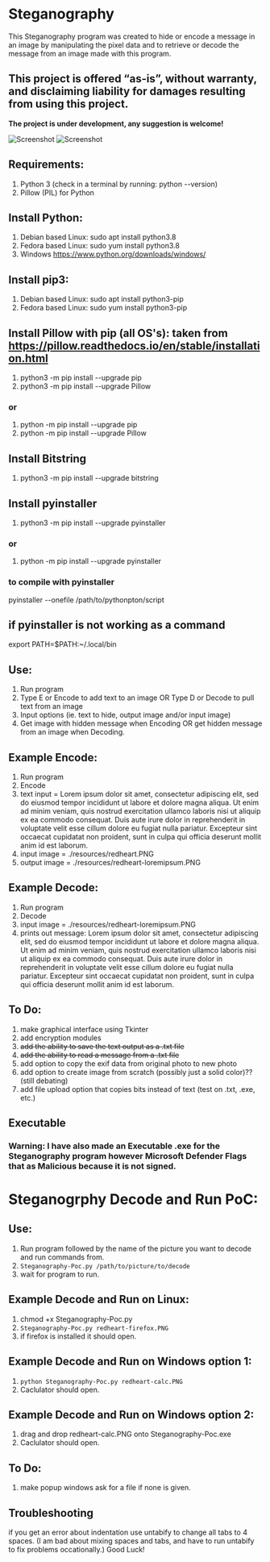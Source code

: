 # Steganography 

This Steganography program was created to hide or encode a message in an image by manipulating the pixel data and to retrieve or decode the message from an image made with this program. 

## This project is offered “as-is”, without warranty, and disclaiming liability for damages resulting from using this project.

**The project is under development, any suggestion is welcome!**

![Screenshot](https://img.shields.io/badge/Platform-Universal-brightgreen)
![Screenshot](https://img.shields.io/badge/Language-Python3-blue)

## Requirements:
1. Python 3 (check in a terminal by running: python --version)
2. Pillow (PIL) for Python

## Install Python:
1. Debian based Linux: sudo apt install python3.8
2. Fedora based Linux: sudo yum install python3.8
3. Windows https://www.python.org/downloads/windows/

## Install pip3:
1. Debian based Linux: sudo apt install python3-pip 
2. Fedora based Linux: sudo yum install python3-pip 

## Install Pillow with pip (all OS's): taken from https://pillow.readthedocs.io/en/stable/installation.html
1. python3 -m pip install --upgrade pip
2. python3 -m pip install --upgrade Pillow
### or
1. python -m pip install --upgrade pip
2. python -m pip install --upgrade Pillow
## Install Bitstring
1. python3 -m pip install --upgrade bitstring

## Install pyinstaller
1. python3 -m pip install --upgrade pyinstaller
### or
1. python -m pip install --upgrade pyinstaller
### to compile with pyinstaller
pyinstaller --onefile /path/to/pythonpton/script
## if pyinstaller is not working as a command
export PATH=$PATH:~/.local/bin

## Use:
1. Run program
2. Type E or Encode to add text to an image OR Type D or Decode to pull text from an image
3. Input options (ie. text to hide, output image and/or input image)
4. Get image with hidden message when Encoding OR get hidden message from an image when Decoding. 


## Example Encode:
1. Run program
2. Encode
3. text input = Lorem ipsum dolor sit amet, consectetur adipiscing elit, sed do eiusmod tempor incididunt ut labore et dolore magna aliqua. Ut enim ad minim veniam, quis nostrud exercitation ullamco laboris nisi ut aliquip ex ea commodo consequat. Duis aute irure dolor in reprehenderit in voluptate velit esse cillum dolore eu fugiat nulla pariatur. Excepteur sint occaecat cupidatat non proident, sunt in culpa qui officia deserunt mollit anim id est laborum. 
4. input image = ./resources/redheart.PNG
5. output image = ./resources/redheart-loremipsum.PNG


## Example Decode:
1. Run program
2. Decode
3. input image = ./resources/redheart-loremipsum.PNG
4. prints out message: Lorem ipsum dolor sit amet, consectetur adipiscing elit, sed do eiusmod tempor incididunt ut labore et dolore magna aliqua. Ut enim ad minim veniam, quis nostrud exercitation ullamco laboris nisi ut aliquip ex ea commodo consequat. Duis aute irure dolor in reprehenderit in voluptate velit esse cillum dolore eu fugiat nulla pariatur. Excepteur sint occaecat cupidatat non proident, sunt in culpa qui officia deserunt mollit anim id est laborum. 


## To Do:
1. make graphical interface using Tkinter
2. add encryption modules 
3. ~~add the ability to save the text output as a .txt file~~
4. ~~add the ability to read a message from a .txt file~~
5. add option to copy the exif data from original photo to new photo
6. add option to create image from scratch (possibly just a solid color)?? (still debating)
7. add file upload option that copies bits instead of text (test on .txt, .exe, etc.)


## Executable
### Warning: I have also made an Executable .exe for the Steganography program however Microsoft Defender Flags that as Malicious because it is not signed. 

# Steganogrphy Decode and Run PoC:
## Use:
1. Run program followed by the name of the picture you want to decode and run commands from. 
2. ``` Steganography-Poc.py /path/to/picture/to/decode ```
3. wait for program to run. 

## Example Decode and Run on Linux:
1. chmod +x Steganography-Poc.py
2. ``` Steganography-Poc.py redheart-firefox.PNG ```
3. if firefox is installed it should open. 

## Example Decode and Run on Windows option 1:
1. ``` python Steganography-Poc.py redheart-calc.PNG ```
2. Caclulator should open.  

## Example Decode and Run on Windows option 2:
1. drag and drop redheart-calc.PNG onto Steganography-Poc.exe
2. Caclulator should open. 

## To Do:
1. make popup windows ask for a file if none is given. 

## Troubleshooting
if you get an error about indentation use untabify to change all tabs to 4 spaces. 
(I am bad about mixing spaces and tabs, and have to run untabify to fix problems occationally.)
Good Luck!
